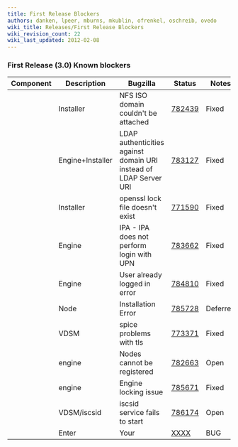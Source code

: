 ```yaml
---
title: First Release Blockers
authors: danken, lpeer, mburns, mkublin, ofrenkel, oschreib, ovedo
wiki_title: Releases/First Release Blockers
wiki_revision_count: 22
wiki_last_updated: 2012-02-08
---
```


### First Release (3.0) Known blockers

| Component          | Description                                                       | Bugzilla                                                     | Status   | Notes                   |
|--------------------|-------------------------------------------------------------------|--------------------------------------------------------------|----------|-------------------------|
| | Installer        | NFS ISO domain couldn't be attached                               | [782439](https://bugzilla.redhat.com/show_bug.cgi?id=782439) | Fixed    | Merged into engine_3.0 |
| | Engine+Installer | LDAP authenticities against domain URI instead of LDAP Server URI | [783127](https://bugzilla.redhat.com/show_bug.cgi?id=783127) | Fixed    | Merged into engine_3.0 |
| | Installer        | openssl lock file doesn't exist                                   | [771590](https://bugzilla.redhat.com/show_bug.cgi?id=771590) | Fixed    | Merged into engine_3.0 |
| | Engine           | IPA - IPA does not perform login with UPN                         | [783662](https://bugzilla.redhat.com/show_bug.cgi?id=783662) | Fixed    | Merged into engine_3.0 |
| | Engine           | User already logged in error                                      | [784810](https://bugzilla.redhat.com/show_bug.cgi?id=784810) | Fixed    | Merged into engine_3.0 |
| | Node             | Installation Error                                                | [785728](https://bugzilla.redhat.com/show_bug.cgi?id=785728) | Deferred | Not a blocker           |
| | VDSM             | spice problems with tls                                           | [773371](https://bugzilla.redhat.com/show_bug.cgi?id=773371) | Fixed    | vdsm-4.9.3.3            |
| | engine           | Nodes cannot be registered                                        | [782663](https://bugzilla.redhat.com/show_bug.cgi?id=782663) | Open     |                         |
| | engine           | Engine locking issue                                              | [785671](https://bugzilla.redhat.com/show_bug.cgi?id=785671) | Fixed    | Merged into engine_3.0 |
| | VDSM/iscsid      | iscsid service fails to start                                     | [786174](https://bugzilla.redhat.com/show_bug.cgi?id=786174) | Open     |                         |
| | Enter            | Your                                                              | [XXXX](https://bugzilla.redhat.com/show_bug.cgi?id=XXXX)     | BUG      | HERE                    |
